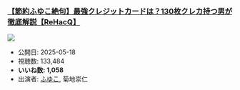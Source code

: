 ### [【節約ふゆこ絶句】最強クレジットカードは？130枚クレカ持つ男が徹底解説【ReHacQ】](https://www.youtube.com/watch?v=pwdhvW7qUEY)
[![](https://img.youtube.com/vi/pwdhvW7qUEY/sddefault.jpg)](https://www.youtube.com/watch?v=pwdhvW7qUEY)
-   公開日: 2025-05-18
-   視聴数: 133,484
-   **いいね数: 1,058**
-   出演者: [ふゆこ](/rehacq_fan/people/ふゆこ "wikilink"), 菊地崇仁
